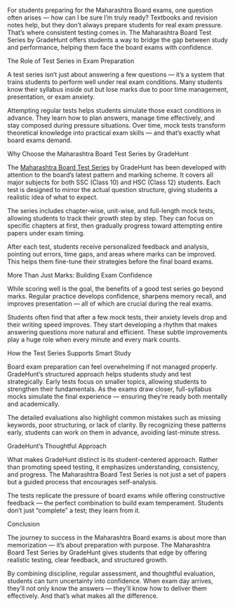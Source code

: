 For students preparing for the Maharashtra Board exams, one question often arises — how can I be sure I’m truly ready? Textbooks and revision notes help, but they
don’t always prepare students for real exam pressure. That’s where consistent testing comes in. The Maharashtra Board Test Series by GradeHunt offers students a way 
to bridge the gap between study and performance, helping them face the board exams with confidence.

The Role of Test Series in Exam Preparation

A test series isn’t just about answering a few questions — it’s a system that trains students to perform well under real exam conditions. Many students know their syllabus inside out but lose marks due to poor time management, presentation, or exam anxiety.

Attempting regular tests helps students simulate those exact conditions in advance. They learn how to plan answers, manage time effectively, and stay composed during pressure situations. Over time, mock tests transform theoretical knowledge into practical exam skills — and that’s exactly what board exams demand.

Why Choose the Maharashtra Board Test Series by GradeHunt

The [Maharashtra Board Test Series](https://gradehunt.com/course/maharashtra-board-test-series) by GradeHunt has been developed with attention to the board’s latest pattern and marking scheme. It covers all major subjects for both SSC (Class 10) and HSC (Class 12) students. Each test is designed to mirror the actual question structure, giving students a realistic idea of what to expect.

The series includes chapter-wise, unit-wise, and full-length mock tests, allowing students to track their growth step by step. They can focus on specific chapters at first, then gradually progress toward attempting entire papers under exam timing.

After each test, students receive personalized feedback and analysis, pointing out errors, time gaps, and areas where marks can be improved. This helps them fine-tune their strategies before the final board exams.

More Than Just Marks: Building Exam Confidence

While scoring well is the goal, the benefits of a good test series go beyond marks. Regular practice develops confidence, sharpens memory recall, and improves presentation — all of which are crucial during the real exams.

Students often find that after a few mock tests, their anxiety levels drop and their writing speed improves. They start developing a rhythm that makes answering questions more natural and efficient. These subtle improvements play a huge role when every minute and every mark counts.

How the Test Series Supports Smart Study

Board exam preparation can feel overwhelming if not managed properly. GradeHunt’s structured approach helps students study and test strategically. Early tests focus on smaller topics, allowing students to strengthen their fundamentals. As the exams draw closer, full-syllabus mocks simulate the final experience — ensuring they’re ready both mentally and academically.

The detailed evaluations also highlight common mistakes such as missing keywords, poor structuring, or lack of clarity. By recognizing these patterns early, students can work on them in advance, avoiding last-minute stress.

GradeHunt’s Thoughtful Approach

What makes GradeHunt distinct is its student-centered approach. Rather than promoting speed testing, it emphasizes understanding, consistency, and progress. The Maharashtra Board Test Series is not just a set of papers but a guided process that encourages self-analysis.

The tests replicate the pressure of board exams while offering constructive feedback — the perfect combination to build exam temperament. Students don’t just “complete” a test; they learn from it.

Conclusion

The journey to success in the Maharashtra Board exams is about more than memorization — it’s about preparation with purpose. The Maharashtra Board Test Series by GradeHunt gives students that edge by offering realistic testing, clear feedback, and structured growth.

By combining discipline, regular assessment, and thoughtful evaluation, students can turn uncertainty into confidence. When exam day arrives, they’ll not only know the answers — they’ll know how to deliver them effectively. And that’s what makes all the difference.
